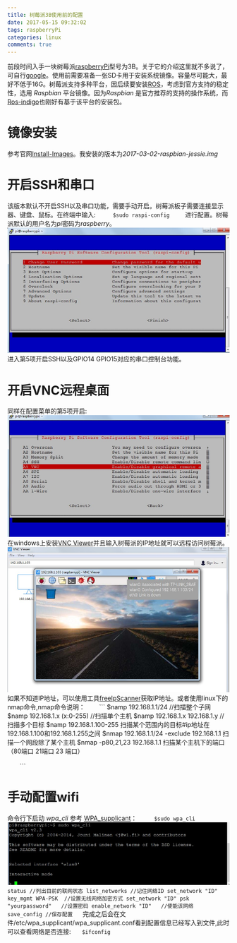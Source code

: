```yaml
---
title: 树莓派3B使用前的配置
date: 2017-05-15 09:32:02
tags: raspberryPi
categories: linux
comments: true
---
```

前段时间入手一块树莓派[raspberryPi](https://www.raspberrypi.org/)型号为3B。关于它的介绍这里就不多说了，可自行[google](https://www.google.com)。使用前需要准备一张SD卡用于安装系统镜像。容量尽可能大，最好不低于16G。树莓派支持多种平台，因后续要安装[ROS](http://www.ros.org/)，考虑到官方支持的稳定性，选用 *Raspbian* 平台镜像。因为*Raspbian* 是官方推荐的支持的操作系统，而[Ros-indigo](http://wiki.ros.org/cn/indigo)也刚好有基于该平台的安装包。
# 镜像安装
参考官网[Install-Images](https://www.raspberrypi.org/documentation/installation/installing-images/)。我安装的版本为*2017-03-02-raspbian-jessie.img*
<!--more-->
# 开启SSH和串口
该版本默认不开启SSH以及串口功能，需要手动开启。树莓派板子需要连接显示器、键盘、鼠标。在终端中输入:
　　```
  $sudo raspi-config
　　```
进行配置。树莓派默认的用户名为*pi*密码为*raspberry*。
![](raspberryPi/config.jpg)
进入第5项开启SSH以及GPIO14 GPIO15对应的串口控制台功能。
# 开启VNC远程桌面
同样在配置菜单的第5项开启:![](raspberryPi/portconfig.jpg)
在windows上安装[VNC Viewer](https://www.realvnc.com/)并且输入树莓派的IP地址就可以远程访问树莓派。![](raspberryPi/vnc.jpg)
如果不知道IP地址，可以使用工具[freeIpScanner](http://www.eusing.com/ipscan/free_ip_scanner.htm)获取IP地址。或者使用linux下的nmap命令,nmap命令说明：
　　```
  $namp 192.168.1.1/24 //扫描整个子网
  $namp 192.168.1.x (x:0-255) //扫描单个主机
  $namp 192.168.1.x 192.168.1.y //扫描多个目标
  $namp 192.168.1.100-255 扫描某个范围内的目标#ip地址在192.168.1.100和192.168.1.255之间 
  $nmap 192.168.1.1/24 -exclude 192.168.1.1 扫描一个网段除了某个主机
  $nmap -p80,21,23 192.168.1.1 扫描某个主机下的端口（80端口 21端口 23 端口）

　　```
# 手动配置wifi
命令行下启动 *wpa_cli* 参考 [WPA_supplicant](http://w1.fi/wpa_supplicant/)：
　　```
 $sudo wpa_cli
　　```
![](raspberryPi/wpacli.jpg)
　 ```
  status //列出目前的联网状态
  list_networks //记住网络ID
  set_network "ID" key_mgmt WPA-PSK  //设置无线网络加密方式
  set_network "ID" psk "yourpassword"   //设置密码
  enable_network "ID"   //使能该网络
  save_config //保存配置
  　```
完成之后会在文件/etc/wpa_supplicant/wpa_supplicant.conf看到配置信息已经写入到文件,此时可以查看网络是否连接:
  　```
 $ifconfig
  　```
